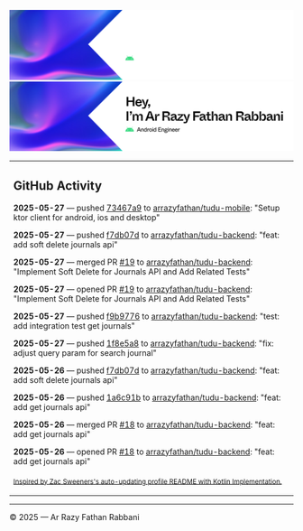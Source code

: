 ![Ar Razy Fathan Rabbani Banner](https://github.com/arrazyfathan/arrazyfathan/blob/main/media/banner-dark.png#gh-dark-mode-only)
![Ar Razy Fathan Rabbani Banner](https://github.com/arrazyfathan/arrazyfathan/blob/main/media/banner-light.png#gh-light-mode-only)

<table><tr><td valign="top" width="100%">    

## GitHub Activity

**2025-05-27** — pushed [73467a9](https://github.com/arrazyfathan/tudu-mobile/commits/73467a926c94ab6c4d8037689352f1183f2cc312) to [arrazyfathan/tudu-mobile](https://github.com/arrazyfathan/tudu-mobile): "Setup ktor client for android, ios and desktop"

**2025-05-27** — pushed [f7db07d](https://github.com/arrazyfathan/tudu-backend/commits/f7db07dd7486272a9d7df8d53699b02eb9e4d2db) to [arrazyfathan/tudu-backend](https://github.com/arrazyfathan/tudu-backend): "feat: add soft delete journals api"

**2025-05-27** — merged PR [#19](https://github.com/arrazyfathan/tudu-backend/pull/19) to [arrazyfathan/tudu-backend](https://github.com/arrazyfathan/tudu-backend): "Implement Soft Delete for Journals API and Add Related Tests"

**2025-05-27** — opened PR [#19](https://github.com/arrazyfathan/tudu-backend/pull/19) to [arrazyfathan/tudu-backend](https://github.com/arrazyfathan/tudu-backend): "Implement Soft Delete for Journals API and Add Related Tests"

**2025-05-27** — pushed [f9b9776](https://github.com/arrazyfathan/tudu-backend/commits/f9b97764bc3b41344ba0c9bfbf50b39bec35769e) to [arrazyfathan/tudu-backend](https://github.com/arrazyfathan/tudu-backend): "test: add integration test get journals"

**2025-05-27** — pushed [1f8e5a8](https://github.com/arrazyfathan/tudu-backend/commits/1f8e5a89089cca24227219457d127681d8f7565f) to [arrazyfathan/tudu-backend](https://github.com/arrazyfathan/tudu-backend): "fix: adjust query param for search journal"

**2025-05-26** — pushed [f7db07d](https://github.com/arrazyfathan/tudu-backend/commits/f7db07dd7486272a9d7df8d53699b02eb9e4d2db) to [arrazyfathan/tudu-backend](https://github.com/arrazyfathan/tudu-backend): "feat: add soft delete journals api"

**2025-05-26** — pushed [1a6c91b](https://github.com/arrazyfathan/tudu-backend/commits/1a6c91ba3daf7986e19888a5960c28cd033cbf84) to [arrazyfathan/tudu-backend](https://github.com/arrazyfathan/tudu-backend): "feat: add get journals api"

**2025-05-26** — merged PR [#18](https://github.com/arrazyfathan/tudu-backend/pull/18) to [arrazyfathan/tudu-backend](https://github.com/arrazyfathan/tudu-backend): "feat: add get journals api"

**2025-05-26** — opened PR [#18](https://github.com/arrazyfathan/tudu-backend/pull/18) to [arrazyfathan/tudu-backend](https://github.com/arrazyfathan/tudu-backend): "feat: add get journals api"
                
<sub><a href="https://github.com/ZacSweers/ZacSweers/">Inspired by Zac Sweeners's auto-updating profile README with Kotlin Implementation.</a></sub>
</table>

<!--START_SECTION:waka-->
<!--END_SECTION:waka-->

---
© 2025 — Ar Razy Fathan Rabbani